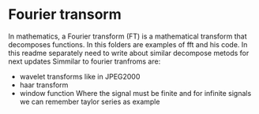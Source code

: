 
# Fourier transorm

In mathematics, a Fourier transform (FT) is a mathematical transform that decomposes functions. 
In this folders are examples of fft and his code. 
In this readme separately need to write about similar decompose metods for next updates
Simmilar to fourier tranfroms are:
  - wavelet transforms like in JPEG2000
  - haar transform
  - window function
Where the signal must be finite and for infinite signals we can remember taylor series as example
